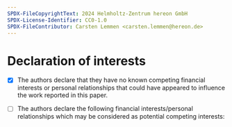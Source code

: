 ```yaml
---
SPDX-FileCopyrightText: 2024 Helmholtz-Zentrum hereon GmbH
SPDX-License-Identifier: CC0-1.0
SPDX-FileContributor: Carsten Lemmen <carsten.lemmen@hereon.de>
---
```


# Declaration of interests

- [x] The authors declare that they have no known competing financial interests or personal relationships that could have appeared to influence the work reported in this paper.

- [ ] The authors declare the following financial interests/personal relationships which may be considered as potential competing interests:
